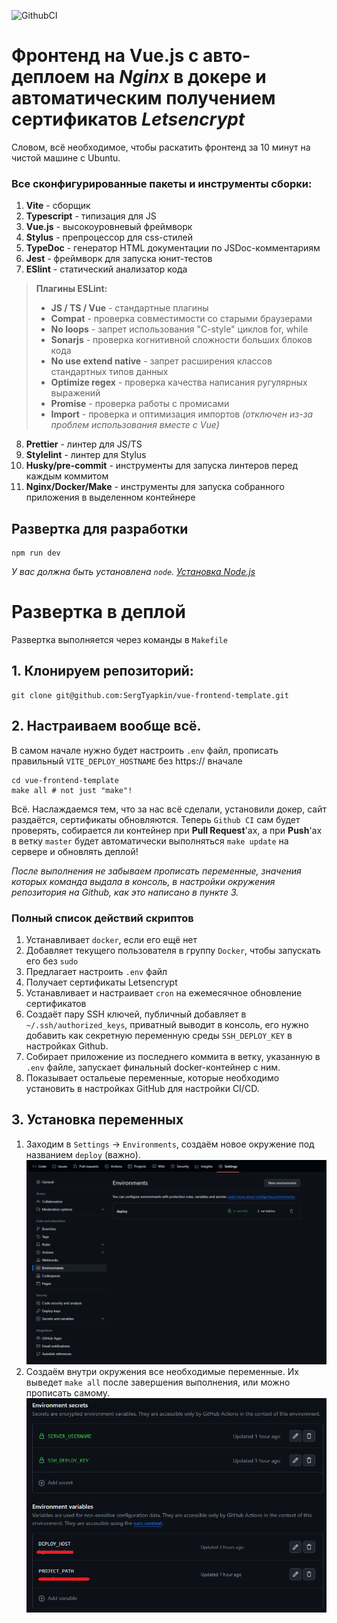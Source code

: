 ![GithubCI](https://github.com/sergtyapkin/vue-frontend-template/actions/workflows/deploy.yml/badge.svg)

# Фронтенд на Vue.js с авто-деплоем на _Nginx_ в докере и автоматическим получением сертификатов _Letsencrypt_

Словом, всё необходимое, чтобы раскатить фронтенд за 10 минут на чистой машине с Ubuntu.

### Все сконфигурированные пакеты и инструменты сборки:

1. **Vite** - сборщик
2. **Typescript** - типизация для JS
3. **Vue.js** - высокоуровневый фреймворк
4. **Stylus** - препроцессор для css-стилей
5. **TypeDoc** - генератор HTML документации по JSDoc-комментариям
6. **Jest** - фреймворк для запуска юнит-тестов
7. **ESlint** - статический анализатор кода

> **Плагины ESLint:**
>
> - **JS / TS / Vue** - стандартные плагины
> - **Compat** - проверка совместимости со старыми браузерами
> - **No loops** - запрет использования "C-style" циклов for, while
> - **Sonarjs** - проверка когнитивной сложности больших блоков кода
> - **No use extend native** - запрет расширения классов стандартных типов данных
> - **Optimize regex** - проверка качества написания ругулярных выражений
> - **Promise** - проверка работы с промисами
> - **Import** - проверка и оптимизация импортов _(отключен из-за проблем использования вместе с Vue)_

8. **Prettier** - линтер для JS/TS
9. **Stylelint** - линтер для Stylus
10. **Husky/pre-commit** - инструменты для запуска линтеров перед каждым коммитом
11. **Nginx/Docker/Make** - инструменты для запуска собранного приложения в выделенном контейнере

## Развертка для разработки

```SHELL
npm run dev
```

_У вас должна быть установлена `node`. [Установка Node.js](;https://nodejs.org/en/download)_

# Развертка в деплой

Развертка выполняется через команды в `Makefile`

## 1. Клонируем репозиторий:

```SHELL
git clone git@github.com:SergTyapkin/vue-frontend-template.git
```

## 2. Настраиваем вообще всё.

В самом начале нужно будет настроить `.env` файл, прописать правильный `VITE_DEPLOY_HOSTNAME` без https:// вначале

```SHELL
cd vue-frontend-template
make all # not just "make"!
```

Всё. Наслаждаемся тем, что за нас всё сделали, установили докер, сайт раздаётся, сертификаты обновляются.
Теперь `Github CI` сам будет проверять, собирается ли контейнер при **Pull Request**'ах, а при **Push**'ах в ветку `master` будет автоматически выполняться `make update` на сервере и обновлять деплой!

_После выполнения не забываем прописать переменные, значения которых команда выдала в консоль, в настройки окружения репозитория на Github, как это написано в пункте 3._

### Полный список действий скриптов

1. Устанавливает `docker`, если его ещё нет
2. Добавляет текущего пользователя в группу `Docker`, чтобы запускать его без `sudo`
3. Предлагает настроить `.env` файл
4. Получает сертификаты Letsencrypt
5. Устанавливает и настраивает `cron` на ежемесячное обновление сертификатов
6. Создаёт пару SSH ключей, публичный добавляет в `~/.ssh/authorized_keys`, приватный выводит в консоль, его нужно добавить как секретную переменную среды `SSH_DEPLOY_KEY` в настройках Github.
7. Собирает приложение из последнего коммита в ветку, указанную в `.env` файле, запускает финальный docker-контейнер с ним.
8. Показывает остальеые переменные, которые необходимо установить в настройках GitHub для настройки CI/CD.

## 3. Установка переменных

1. Заходим в `Settings` -> `Environments`, создаём новое окружение под названием `deploy` (важно).
   ![](/README_res/1.png)
2. Создаём внутри окружения все необходимые переменные. Их выведет `make all` после завершения выполнения, или можно прописать самому.
   ![](/README_res/2.png)
